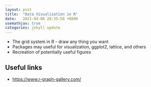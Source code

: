 ```yaml
---
layout: post
title:  "Data Visualization in R"
date:   2021-04-06 20:35:58 +0800
usemathjax: true
categories: jekyll update
---
```


- The grid system in R - draw any thing you want
- Packages may useful for visualization, ggplot2, lattice, and others
- Recreation of potentially useful figures







## Useful links
- <https://www.r-graph-gallery.com/>


